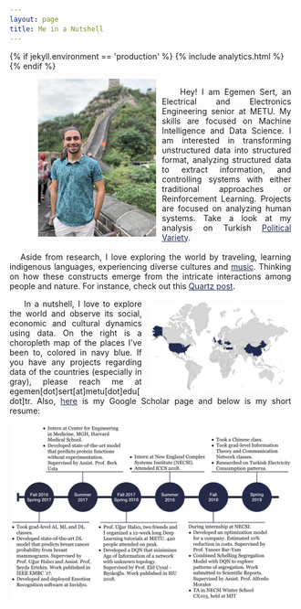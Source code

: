 ```yaml
---
layout: page
title: Me in a Nutshell
---
```


<style>
.button--nav {
  color: #202A4F;
}
.footer {
  background-color:#202A4F;
}
.footer a {
  color: white;
}
.footer small {
  color: white;
}
a {
  color:#202A4F;
}
.bio-container {
  display: flex;
  flex-flow: row wrap;
}
.bio {
  text-align: left;
}
.text {
  padding-right: 2%;
  width: 100%;
  float: right;
}
.image {
  width: 42%;
  margin-right:2%;
}
</style>

{% if jekyll.environment == 'production' %}
{% include analytics.html %}
{% endif %}

<div class='bio-container'>
  <span class='bio text'>
    <img src='/assets/me_irl.jpg' class='image' align='left' HSPACE="50px"/>
    <p style='margin-bottom:0; text-align: justify; text-justify: inter-word;'>
    &nbsp;&nbsp;&nbsp;&nbsp;Hey! I am Egemen Sert, an Electrical and Electronics Engineering senior at METU.
    My skills are focused on Machine Intelligence and Data Science. I am interested in
    transforming unstructured data into structured format, analyzing
    structured data to extract information, and controlling systems with either
    traditional approaches or Reinforcement Learning. Projects are focused on analyzing
    human systems. Take a look at my analysis on Turkish <a href='/politics/turkey/2019/08/26/characterizing-political-participation/'>Political Variety</a>. <br/><br/>
    &nbsp;&nbsp;&nbsp;Aside from research, I love exploring the world by traveling,
    learning indigenous languages, experiencing diverse cultures and <a href='https://open.spotify.com/playlist/1K1WQUtinIzfSn7AqrRrLI?si=hT7k7DO_T_Cnqh6cx8xDFQ'>music</a>. Thinking on how these constructs emerge from the intricate interactions among people and nature. For instance, check out this <a href='https://qz.com/1176962/map-how-the-word-tea-spread-over-land-and-sea-to-conquer-the-world/'>Quartz post</a>.
    <img src='/assets/beento.png' class='image' align='right' style='margin-left: 10px; margin-right:0; margin-top:20px; width:18em;'/>
    </p>
    <p style='text-align: justify; text-justify: inter-word;'>
    &nbsp;&nbsp;&nbsp;&nbsp;In a nutshell, I love to explore the world and observe its social, economic and cultural dynamics using data. On the right is a choropleth map of the places I've been to, colored in navy blue. If you have any projects regarding data of the countries (especially in gray), please reach me at egemen[dot]sert[at]metu[dot]edu[dot]tr. Also, <a href='https://scholar.google.com.tr/citations?user=18w61Q8AAAAJ&hl=tr&oi=ao'>here</a> is my Google Scholar page and below is my short resume:
    </p>
     <img src='/assets/infogram_2.png'/>

  </span>
</div>
